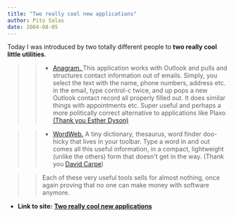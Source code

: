 ```yaml
---
title: "Two really cool new applications"
author: Pito Salas
date: 2004-08-05
---
```


Today I was introduced by two totally different people to **two really cool
little utilities**.

>>

>>   * [Anagram. ](<http://getanagram.com/>)This application works with
Outlook and pulls and structures contact information out of emails. Simply,
you select the text with the name, phone numbers, address etc. in the email,
type control-c twice, and up pops a new Outlook contact record all properly
filled out. It does similar things with appointments etc. Super useful and
perhaps a more politically correct alternative to applications like Plaxo
[(Thank you Esther Dyson) ](<http://www.edventure.com>)

>>

>>   * [WordWeb.](<http://www.wordweb.co.uk/>) A tiny dictionary, thesaurus,
word finder doo-hicky that lives in your toolbar. Type a word in and out comes
all this useful information, in a compact, lightweight (unlike the others)
form that doesn't get in the way. (Thank you [David
Carpe](<http://www.clew.us/>))

>>

>>

>> Each of these very useful tools sells for almost nothing, once again
proving that no one can make money with software anymore.


* **Link to site:** **[Two really cool new applications](None)**
